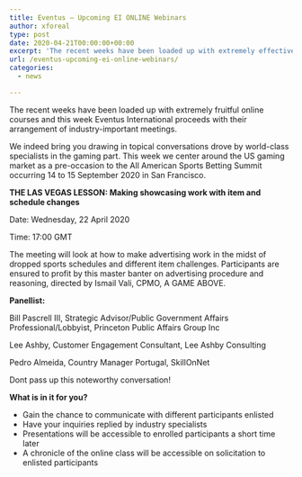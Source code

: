 ```yaml
---
title: Eventus — Upcoming EI ONLINE Webinars
author: xforeal 
type: post
date: 2020-04-21T00:00:00+00:00
excerpt: 'The recent weeks have been loaded up with extremely effective online courses and this week Eventus International proceeds with their arrangement of industry-important sessions '
url: /eventus-upcoming-ei-online-webinars/
categories:
  - news

---
```

The recent weeks have been loaded up with extremely fruitful online courses and this week Eventus International proceeds with their arrangement of industry-important meetings. 

We indeed bring you drawing in topical conversations drove by world-class specialists in the gaming part. This week we center around the US gaming market as a pre-occasion to the All American Sports Betting Summit occurring 14 to 15 September 2020 in San Francisco. 

**THE LAS VEGAS LESSON: Making showcasing work with item and schedule changes** 

Date: Wednesday, 22 April 2020 

Time: 17:00 GMT 

The meeting will look at how to make advertising work in the midst of dropped sports schedules and different item challenges. Participants are ensured to profit by this master banter on advertising procedure and reasoning, directed by Ismail Vali, CPMO, A GAME ABOVE. 

**Panellist:** 

Bill Pascrell III, Strategic Advisor/Public Government Affairs Professional/Lobbyist, Princeton Public Affairs Group Inc 

Lee Ashby, Customer Engagement Consultant, Lee Ashby Consulting 

Pedro Almeida, Country Manager Portugal, SkillOnNet 

Dont pass up this noteworthy conversation! 

**What is in it for you?** 

  * Gain the chance to communicate with different participants enlisted 
  * Have your inquiries replied by industry specialists 
  * Presentations will be accessible to enrolled participants a short time later 
  * A chronicle of the online class will be accessible on solicitation to enlisted participants